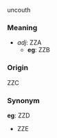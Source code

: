 uncouth
### Meaning
+ _adj_: ZZA
    + __eg__: ZZB

### Origin

ZZC

### Synonym

__eg__: ZZD

+ ZZE



